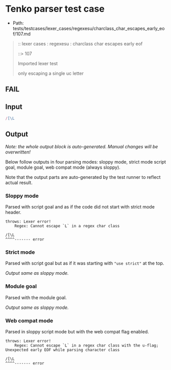 # Tenko parser test case

- Path: tests/testcases/lexer_cases/regexesu/charclass_char_escapes_early_eof/107.md

> :: lexer cases : regexesu : charclass char escapes early eof
>
> ::> 107
>
> Imported lexer test
>
> only escaping a single uc letter

## FAIL

## Input

`````js
/[\L
`````

## Output

_Note: the whole output block is auto-generated. Manual changes will be overwritten!_

Below follow outputs in four parsing modes: sloppy mode, strict mode script goal, module goal, web compat mode (always sloppy).

Note that the output parts are auto-generated by the test runner to reflect actual result.

### Sloppy mode

Parsed with script goal and as if the code did not start with strict mode header.

`````
throws: Lexer error!
    Regex: Cannot escape `L` in a regex char class

/[\L
^^^^------- error
`````

### Strict mode

Parsed with script goal but as if it was starting with `"use strict"` at the top.

_Output same as sloppy mode._

### Module goal

Parsed with the module goal.

_Output same as sloppy mode._

### Web compat mode

Parsed in sloppy script mode but with the web compat flag enabled.

`````
throws: Lexer error!
    Regex: Cannot escape `L` in a regex char class with the u-flag; Unexpected early EOF while parsing character class

/[\L
^^^^------- error
`````

